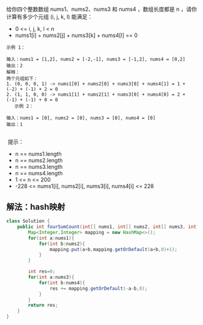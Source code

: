 ## 
给你四个整数数组 nums1、nums2、nums3 和 nums4 ，数组长度都是 n ，请你计算有多少个元组 (i, j, k, l) 能满足：

- 0 <= i, j, k, l < n
- nums1[i] + nums2[j] + nums3[k] + nums4[l] == 0
 
````
示例 1：

输入：nums1 = [1,2], nums2 = [-2,-1], nums3 = [-1,2], nums4 = [0,2]
输出：2
解释：
两个元组如下：
1. (0, 0, 0, 1) -> nums1[0] + nums2[0] + nums3[0] + nums4[1] = 1 + (-2) + (-1) + 2 = 0
2. (1, 1, 0, 0) -> nums1[1] + nums2[1] + nums3[0] + nums4[0] = 2 + (-1) + (-1) + 0 = 0
   示例 2：

输入：nums1 = [0], nums2 = [0], nums3 = [0], nums4 = [0]
输出：1
 
````
 提示：

- n == nums1.length
- n == nums2.length
- n == nums3.length
- n == nums4.length
- 1 <= n <= 200
- -228 <= nums1[i], nums2[i], nums3[i], nums4[i] <= 228

## 解法：hash映射

````java
class Solution {
    public int fourSumCount(int[] nums1, int[] nums2, int[] nums3, int[] nums4) {
        Map<Integer,Integer> mapping = new HashMap<>();
        for(int a:nums1){
            for(int b:nums2){
                mapping.put(a+b,mapping.getOrDefault(a+b,0)+1);
            }
        }

        int res=0;
        for(int a:nums3){
            for(int b:nums4){
                res += mapping.getOrDefault(-a-b,0);
            }
        }
        return res;
    }
}

````